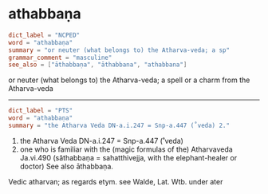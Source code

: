 # athabbaṇa

``` toml
dict_label = "NCPED"
word = "athabbaṇa"
summary = "or neuter (what belongs to) the Atharva-veda; a sp"
grammar_comment = "masculine"
see_also = ["āthabbaṇa", "āthabbana", "athabbana"]
```

or neuter (what belongs to) the Atharva\-veda; a spell or a charm from the Atharva\-veda

--------------------

``` toml
dict_label = "PTS"
word = "athabbaṇa"
summary = "the Atharva Veda DN-a.i.247 = Snp-a.447 (˚veda) 2."
```

1. the Atharva Veda DN\-a.i.247 = Snp\-a.447 (˚veda)
2. one who is familiar with the (magic formulas of the) Atharvaveda Ja.vi.490 (sâthabbaṇa = sahatthivejja, with the elephant\-healer or doctor) See also āthabbaṇa.

Vedic atharvan; as regards etym. see Walde, Lat. Wtb. under ater

